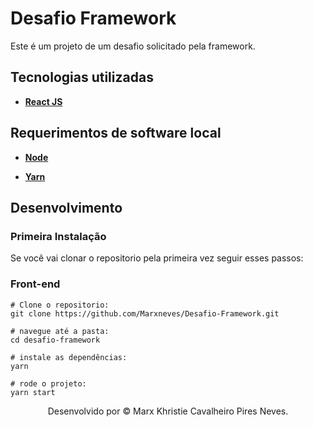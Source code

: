 # Desafio Framework

Este é um projeto de um desafio solicitado pela framework.

## Tecnologias utilizadas

- **[React JS](https://pt-br.reactjs.org/)**

## Requerimentos de software local

- **[Node](https://nodejs.org/en/)**

- **[Yarn](https://yarnpkg.com/)**

## Desenvolvimento

### Primeira Instalação

Se você vai clonar o repositorio pela primeira vez seguir esses passos:

<h3> Front-end </h3>

```
# Clone o repositorio:
git clone https://github.com/Marxneves/Desafio-Framework.git

# navegue até a pasta:
cd desafio-framework

# instale as dependências:
yarn

# rode o projeto:
yarn start
```

<p align="center"> Desenvolvido por © Marx Khristie Cavalheiro Pires Neves. </p>
